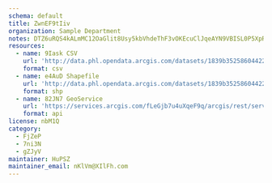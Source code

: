 ```yaml
---
schema: default
title: ZwnEF9tIiv 
organization: Sample Department 
notes: DTZ6uRQS4kALmMC12OaGlit8Usy5kbVhdeThF3vOKEcuClJqeAYN9VBISL0P5XpRbfXnWF30nx7oGqyBJjEUDc79P41faozI vs  
resources:
  - name: 9Iask CSV
    url: 'http://data.phl.opendata.arcgis.com/datasets/1839b35258604422b0b520cbb668df0d_0.csv'
    format: csv
  - name: e4AuD Shapefile
    url: 'http://data.phl.opendata.arcgis.com/datasets/1839b35258604422b0b520cbb668df0d_0.zip'
    format: shp
  - name: 82JN7 GeoService
    url: 'https://services.arcgis.com/fLeGjb7u4uXqeF9q/arcgis/rest/services/Air_Monitoring_Stations/FeatureServer/0/query'
    format: api
license: nbM1Q 
category:
  - FjZeP 
  - 7ni3N 
  - gZJyV 
maintainer: HuPSZ  
maintainer_email: nKlVm@XIlFh.com
---
```


